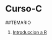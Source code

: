 # Curso-C

##TEMARIO

1. [Introduccion a R](http://nbviewer.jupyter.org/github/Rogger794/Curso-C/blob/master/Clase1/Clase1.ipynb)
